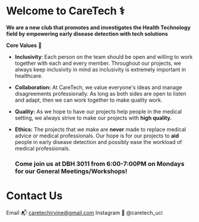 # Welcome to CareTech ⚕️


**We are a new club that promotes and investigates the Health Technology field by empowering early disease detection with tech solutions**

**Core Values** 💙

- **Inclusivity**: Each person on the team should be open and willing to work together with each and every member. Throughout our projects, we always keep inclusivity in mind as inclusivity is extremely important in healthcare. 

- **Collaboration:** At CareTech, we value everyone's ideas and manage disagreements professionally. As long as both sides are open to listen and adapt, then we can work together to make quality work.

- **Quality:** As we hope to have our projects help people in the medical setting, we always strive to make our projects with **high quality.**
  
- **Ethics:** The projects that we make are **never** made to replace medical advice or medical professionals. Our hope is for our projects to **aid** people in early disease detection and possibly ease the workload of medical professionals.

  ### Come join us at DBH 3011 from 6:00-7:00PM on Mondays for our General Meetings/Workshops!

# Contact Us
Email 📬 caretechirvine@gmail.com
Instagram 🩷 @caretech_uci

<!--
🙋‍♀️ A short introduction - what is your organization all about?
🌈 Contribution guidelines - how can the community get involved?
👩‍💻 Useful resources - where can the community find your docs? Is there anything else the community should know?
🍿 Fun facts - what does your team eat for breakfast?
🧙 Remember, you can do mighty things with the power of [Markdown](https://docs.github.com/github/writing-on-github/getting-started-with-writing-and-formatting-on-github/basic-writing-and-formatting-syntax)
-->
